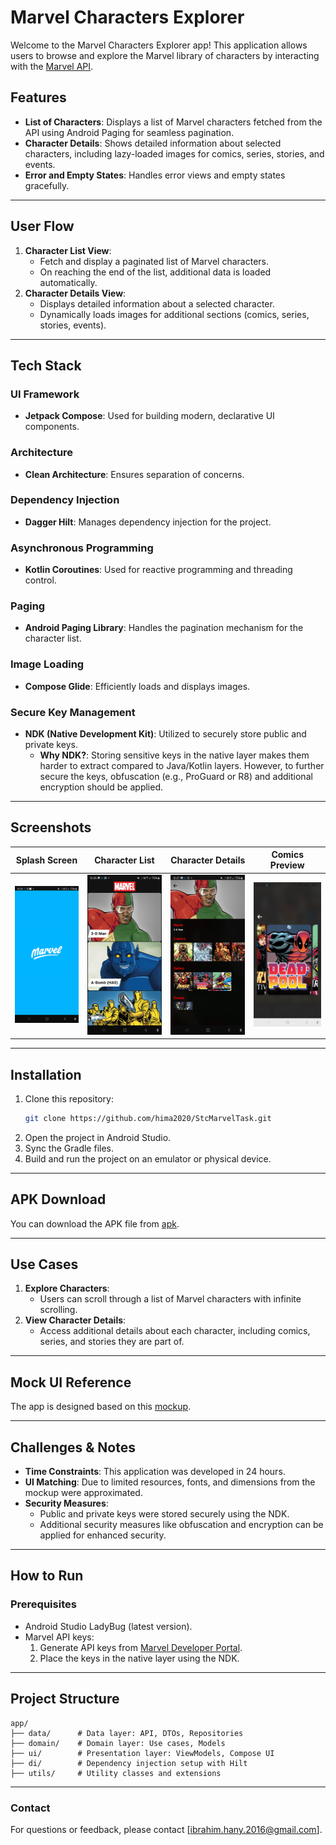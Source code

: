 # Marvel Characters Explorer

Welcome to the Marvel Characters Explorer app! This application allows users to browse and explore the Marvel library of characters by interacting with the [Marvel API](http://developer.marvel.com/).

## Features

- **List of Characters**: Displays a list of Marvel characters fetched from the API using Android Paging for seamless pagination.
- **Character Details**: Shows detailed information about selected characters, including lazy-loaded images for comics, series, stories, and events.
- **Error and Empty States**: Handles error views and empty states gracefully.

---

## User Flow

1. **Character List View**:
    - Fetch and display a paginated list of Marvel characters.
    - On reaching the end of the list, additional data is loaded automatically.
2. **Character Details View**:
    - Displays detailed information about a selected character.
    - Dynamically loads images for additional sections (comics, series, stories, events).

---

## Tech Stack

### **UI Framework**
- **Jetpack Compose**: Used for building modern, declarative UI components.

### **Architecture**
- **Clean Architecture**: Ensures separation of concerns.

### **Dependency Injection**
- **Dagger Hilt**: Manages dependency injection for the project.

### **Asynchronous Programming**
- **Kotlin Coroutines**: Used for reactive programming and threading control.

### **Paging**
- **Android Paging Library**: Handles the pagination mechanism for the character list.

### **Image Loading**
- **Compose Glide**: Efficiently loads and displays images.

### **Secure Key Management**
- **NDK (Native Development Kit)**: Utilized to securely store public and private keys.
    - **Why NDK?**: Storing sensitive keys in the native layer makes them harder to extract compared to Java/Kotlin layers. However, to further secure the keys, obfuscation (e.g., ProGuard or R8) and additional encryption should be applied.

---

## Screenshots

| Splash Screen                                    | Character List                                 | Character Details                                | Comics Preview                                |
|--------------------------------------------------|------------------------------------------------|--------------------------------------------------|-----------------------------------------------|
| ![Splash Screen](screens/screen_splash.jpg) | ![Character List](screens/screen_home.jpg) | ![Character Details](screens/screen_details.jpg) | ![Comics Preview](screens/screen_preview.jpg) |

---

## Installation

1. Clone this repository:
   ```bash
   git clone https://github.com/hima2020/StcMarvelTask.git
   ```
2. Open the project in Android Studio.
3. Sync the Gradle files.
4. Build and run the project on an emulator or physical device.

---

## APK Download

You can download the APK file from [apk](https://github.com/hima2020/StcMarvelTask/blob/main/apk/apk_file.apk).

---

## Use Cases

1. **Explore Characters**:
    - Users can scroll through a list of Marvel characters with infinite scrolling.
2. **View Character Details**:
    - Access additional details about each character, including comics, series, and stories they are part of.

---

## Mock UI Reference

The app is designed based on this [mockup](https://marvelapp.com/279b309).

---

## Challenges & Notes

- **Time Constraints**: This application was developed in 24 hours.
- **UI Matching**: Due to limited resources, fonts, and dimensions from the mockup were approximated.
- **Security Measures**:
    - Public and private keys were stored securely using the NDK.
    - Additional security measures like obfuscation and encryption can be applied for enhanced security.

---

## How to Run

### Prerequisites

- Android Studio LadyBug (latest version).
- Marvel API keys:
    1. Generate API keys from [Marvel Developer Portal](http://developer.marvel.com/).
    2. Place the keys in the native layer using the NDK.

---

## Project Structure

```
app/
├── data/      # Data layer: API, DTOs, Repositories
├── domain/    # Domain layer: Use cases, Models
├── ui/        # Presentation layer: ViewModels, Compose UI
├── di/        # Dependency injection setup with Hilt
├── utils/     # Utility classes and extensions
```

---


### Contact
For questions or feedback, please contact [ibrahim.hany.2016@gmail.com].
